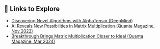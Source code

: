 ## 🔗 Links to Explore

- [Discovering Novel Algorithms with AlphaTensor (DeepMind)](https://deepmind.google/discover/blog/discovering-novel-algorithms-with-alphatensor/)
- [AI Reveals New Possibilities in Matrix Multiplication (Quanta Magazine, Nov 2022)](https://www.quantamagazine.org/ai-reveals-new-possibilities-in-matrix-multiplication-20221123/)
- [Breakthrough Brings Matrix Multiplication Closer to Ideal (Quanta Magazine, Mar 2024)](https://www.quantamagazine.org/new-breakthrough-brings-matrix-multiplication-closer-to-ideal-20240307/)

